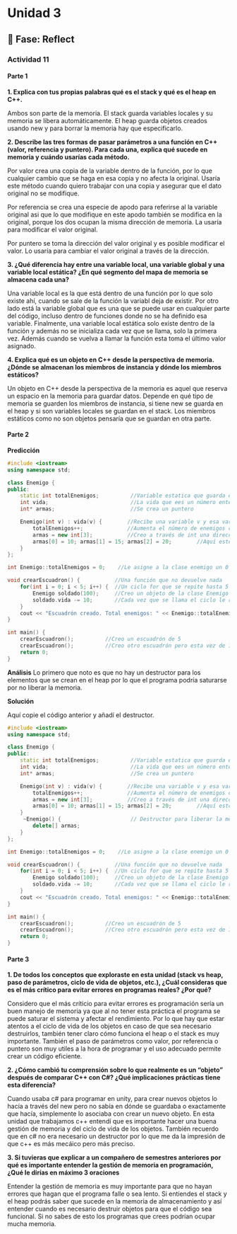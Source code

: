 # Unidad 3


## 🤔 Fase: Reflect

### Actividad 11

#### Parte 1
**1. Explica con tus propias palabras qué es el stack y qué es el heap en C++.**

Ambos son parte de la memoria. El stack guarda variables locales y su memoria se libera automáticamente. El heap guarda objetos creados usando new y para borrar la memoria hay que especificarlo.

**2. Describe las tres formas de pasar parámetros a una función en C++ (valor, referencia y puntero). Para cada una, explica qué sucede en memoria y cuándo usarías cada método.**

Por valor crea una copia de la variable dentro de la función, por lo que cualquier cambio que se haga en esa copia y no afecta la original. Usaría este método cuando quiero trabajar con una copia y asegurar que el dato original no se modifique.

Por referencia se crea una especie de apodo para referirse al la variable original asi que lo que modifique en este apodo también se modifica en la original, porque los dos ocupan la misma dirección de memoria. La usaría para modificar el valor original.

Por puntero se toma la dirección del valor original y es posible modificar el valor. Lo usaría para cambiar el valor original a través de la dirección.

**3. ¿Qué diferencia hay entre una variable local, una variable global y una variable local estática? ¿En qué segmento del mapa de memoria se almacena cada una?**

Una variable local es la que está dentro de una función por lo que solo existe ahí, cuando se sale de la función la variabl deja de existir. Por otro lado está la variable global que es una que se puede usar en cualquier parte del código, incluso dentro de funciones donde no se ha definido esa variable. Finalmente, una variable local estática solo existe dentro de la función y además no se inicializa cada vez que se llama, solo la primera vez. Además cuando se vuelva a llamar la función esta toma el último valor asignado.

**4. Explica qué es un objeto en C++ desde la perspectiva de memoria. ¿Dónde se almacenan los miembros de instancia y dónde los miembros estáticos?**

Un objeto en C++ desde la perspectiva de la memoria es aquel que reserva un espacio en la memoria para guardar datos. Depende en qué tipo de memoria se guarden los miembros de instancia, si tiene new se guarda en el heap y si son variables locales se guardan en el stack. Los miembros estáticos como no son objetos pensaría que se guardan en otra parte.

#### Parte 2

**Predicción**

``` c++
#include <iostream>
using namespace std;

class Enemigo {
public:
    static int totalEnemigos;          //Variable estatica que guarda el valor total de enemigos
    int vida;                          //La vida que ees un número entero
    int* armas;                        //Se crea un puntero

    Enemigo(int v) : vida(v) {        //Recibe una variable v y esa variable afecta la vida
        totalEnemigos++;              //Aumenta el número de enemigos cada vez que se ejecuta la clase
        armas = new int[3];           //Creo a través de int una dirección de memoria donde puedo guardar las armas en el heap
        armas[0] = 10; armas[1] = 15; armas[2] = 20;        //Aquí estoy asignandole a cada uno de los elementos de la lista un valor
    }
};

int Enemigo::totalEnemigos = 0;    //Le asigne a la clase enemigo un 0 en la variable total de enemigos

void crearEscuadron() {           //Una función que no devuelve nada
    for(int i = 0; i < 5; i++) {  //Un ciclo for que se repite hasta 5 veces
        Enemigo soldado(100);     //Creo un objeto de la clase Enemigo llamado soldado que tiene 100 de vida
        soldado.vida -= 10;       //Cada vez que se llama el ciclo le resto a esa vida 10
    }
    cout << "Escuadrón creado. Total enemigos: " << Enemigo::totalEnemigos << endl;   //Texto para mostrar el total de enemigos
}

int main() {
    crearEscuadron();          //Creo un escuadrón de 5
    crearEscuadron();          //Creo otro escuadrón pero esta vez de 10 porque se suman
    return 0;
}
```

**Análisis**
Lo primero que noto es que no hay un destructor para los elementos que se crean en el heap por lo que el programa podría saturarse por no liberar la memoria.

**Solución**

Aquí copie el código anterior y añadí el destructor.

``` c++
#include <iostream>
using namespace std;

class Enemigo {
public:
    static int totalEnemigos;          //Variable estatica que guarda el valor total de enemigos
    int vida;                          //La vida que ees un número entero
    int* armas;                        //Se crea un puntero

    Enemigo(int v) : vida(v) {        //Recibe una variable v y esa variable afecta la vida
        totalEnemigos++;              //Aumenta el número de enemigos cada vez que se ejecuta la clase
        armas = new int[3];           //Creo a través de int una dirección de memoria donde puedo guardar las armas en el heap
        armas[0] = 10; armas[1] = 15; armas[2] = 20;        //Aquí estoy asignandole a cada uno de los elementos de la lista un valor
    }
     ~Enemigo() {                      // Destructor para liberar la memoria
        delete[] armas;
    }
};

int Enemigo::totalEnemigos = 0;    //Le asigne a la clase enemigo un 0 en la variable total de enemigos

void crearEscuadron() {           //Una función que no devuelve nada
    for(int i = 0; i < 5; i++) {  //Un ciclo for que se repite hasta 5 veces
        Enemigo soldado(100);     //Creo un objeto de la clase Enemigo llamado soldado que tiene 100 de vida
        soldado.vida -= 10;       //Cada vez que se llama el ciclo le resto a esa vida 10
    }
    cout << "Escuadrón creado. Total enemigos: " << Enemigo::totalEnemigos << endl;   //Texto para mostrar el total de enemigos
}

int main() {
    crearEscuadron();          //Creo un escuadrón de 5
    crearEscuadron();          //Creo otro escuadrón pero esta vez de 10 porque se suman con el anterior
    return 0;
}
```

#### Parte 3
**1. De todos los conceptos que exploraste en esta unidad (stack vs heap, paso de parámetros, ciclo de vida de objetos, etc.), ¿Cuál consideras que es el más crítico para evitar errores en programas reales? ¿Por qué?**

Considero que el más críticio para evitar errores es programación sería un buen manejo de memoria ya que al no tener esta práctica el programa se puede saturar el sistema y afectar el rendimiento. Por lo que hay que estar atentos a el ciclo de vida de los objetos en caso de que sea necesario destruirlos, también tener claro cómo funciona el heap o el stack es muy importante. También el paso de parámetros como valor, por referencia o puntero son muy utiles a la hora de programar y el uso adecuado permite crear un código eficiente.

**2. ¿Cómo cambió tu comprensión sobre lo que realmente es un “objeto” después de comparar C++ con C#? ¿Qué implicaciones prácticas tiene esta diferencia?**

Cuando usaba c# para programar en unity, para crear nuevos objetos lo hacía a través del new pero no sabía en dónde se guardaba o exactamente que hacía, simplemente lo asociaba con crear un nuevo objeto. En esta unidad que trabajamos c++ entendí que es importante hacer una buena gestión de memoria y del ciclo de vida de los objetos. También recuerdo que en c# no era necesario un destructor por lo que me da la impresión de que c++ es más mecáico pero más preciso.

**3. Si tuvieras que explicar a un compañero de semestres anteriores por qué es importante entender la gestión de memoria en programación, ¿Qué le dirías en máximo 3 oraciones**

Entender la gestión de memoria es muy importante para que no hayan errores que hagan que el programa falle o sea lento. Si entiendes el stack y el heap podrás saber que sucede en la memoria de almacenamiento y así entender cuando es necesario destruir objetos para que el código sea funcional. Si no sabes de esto los programas que crees podrían ocupar mucha memoria.



